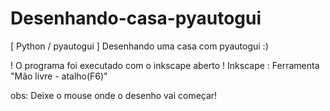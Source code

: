 # Desenhando-casa-pyautogui

[ Python / pyautogui ] Desenhando uma casa com pyautogui :)

! O programa foi executado com o inkscape aberto
! Inkscape : Ferramenta "Mão livre - atalho(F6)"


obs: Deixe o mouse onde o desenho vai começar!

